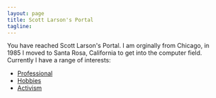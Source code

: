 ```yaml
---
layout: page
title: Scott Larson's Portal
tagline:
---
```


You have reached Scott Larson's Portal.
I am orginally from Chicago, in 1985 I moved to Santa Rosa, California to get into the computer field.
Currently I have a range of interests:

- [Professional](professional/index.md)
- [Hobbies](hobbies/index.html)
- [Activism](activism/index.html)
